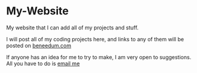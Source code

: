# My-Website
My website that I can add all of my projects and stuff.

I will post all of my coding projects here, and links to any of them will be posted on [beneedum.com](https://www.beneedum.com)

If anyone has an idea for me to try to make, I am very open to suggestions. All you have to do is [email me](mailto:tylerstech84@gmail.com)
